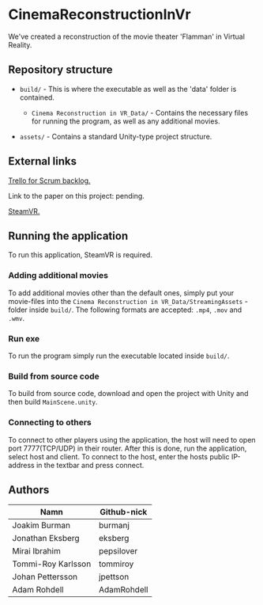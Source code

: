 # CinemaReconstructionInVr

We've created a reconstruction of the movie theater 'Flamman' in Virtual Reality. 

## Repository structure

-   `build/` - This is where the executable as well as the 'data' folder is contained.

    -   `Cinema Reconstruction in VR_Data/` - Contains the necessary files for running the program, as well as any additional movies.

-   `assets/` - Contains a standard Unity-type project structure.

## External links

[Trello for Scrum backlog.](https://trello.com/b/nBZEuc63/datx02-kandidat)

Link to the paper on this project: pending.

[SteamVR.](https://store.steampowered.com/app/250820/SteamVR/)

## Running the application

To run this application, SteamVR is required.

### Adding additional movies

To add additional movies other than the default ones, simply put your movie-files into the `Cinema Reconstruction in VR_Data/StreamingAssets` - folder inside `build/`.
The following formats are accepted: `.mp4`, `.mov` and `.wmv`.

### Run exe

To run the program simply run the executable located inside `build/`.

### Build from source code

To build from source code, download and open the project with Unity and then build `MainScene.unity`.

### Connecting to others

To connect to other players using the application, the host will need to open port 7777(TCP/UDP) in their router. After this is done, run the application, select host and client.
To connect to the host, enter the hosts public IP-address in the textbar and press connect. 

## Authors

| Namn               | Github-nick   |
| ----------------   | ------------- |
| Joakim Burman      | burmanj       |
| Jonathan Eksberg   | eksberg       |
| Mirai Ibrahim      | pepsilover    |
| Tommi-Roy Karlsson | tommiroy      |
| Johan Pettersson   | jpettson      |
| Adam Rohdell       | AdamRohdell   |
